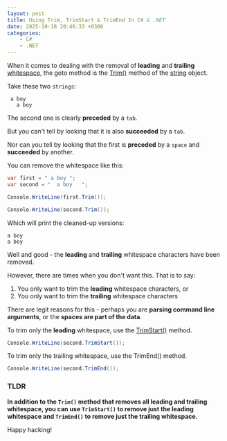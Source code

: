 ```yaml
---
layout: post
title: Using Trim, TrimStart & TrimEnd In C# & .NET
date: 2025-10-18 20:46:33 +0300
categories:
    - C#
    - .NET
---
```


When it comes to dealing with the removal of **leading** and **trailing** [whitespace](https://en.wikipedia.org/wiki/Whitespace_character), the goto method is the [Trim()](https://learn.microsoft.com/en-us/dotnet/api/system.string.trim?view=net-9.0) method of the [string](https://learn.microsoft.com/en-us/dotnet/api/system.string?view=net-9.0) object.

Take these two `strings`:

 ```plaintext
  a boy 
 	a boy	
 ```

The second one is clearly **preceded** by a `tab`.

But you can't tell by looking that it is also **succeeded** by a `tab`.

Nor can you tell by looking that the first is **preceded** by a `space` and **succeeded** by another.

You can remove the whitespace like this:

```c#
var first = " a boy ";
var second = "	a boy	";

Console.WriteLine(first.Trim());

Console.WriteLine(second.Trim());
```

Which will print the cleaned-up versions:

```plaintext
a boy
a boy
```

Well and good - the **leading** and **trailing** whitespace characters have been removed.

However, there are times when you don't want this. That is to say:

1. You only want to trim the **leading** whitespace characters, or
2. You only want to trim the **trailing** whitespace characters

There are legit reasons for this - perhaps you are **parsing command line arguments**, or the **spaces are part of the data**.

To trim only the **leading** whitespace, use the [TrimStart()](https://learn.microsoft.com/en-us/dotnet/api/system.string.trimstart?view=net-9.0) method.

```c#
Console.WriteLine(second.TrimStart());
```

To trim only the trailing whitespace, use the TrimEnd() method.

```c#
Console.WriteLine(second.TrimEnd());
```

### TLDR

**In addition to the `Trim()` method that removes all leading and trailing whitespace, you can use `TrimStart()` to remove just the leading whitespace and `TrimEnd()` to remove just the trailing whitespace.**

Happy hacking!
